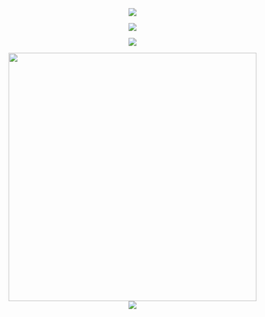 <!--
**MadHeo/MadHeo** is a ✨ _special_ ✨ repository because its `README.md` (this file) appears on your GitHub profile.

Here are some ideas to get you started:

- 🔭 I’m currently working on ...
- 🌱 I’m currently learning ...
- 👯 I’m looking to collaborate on ...
- 🤔 I’m looking for help with ...
- 💬 Ask me about ...
- 📫 How to reach me: ...
- 😄 Pronouns: ...
- ⚡ Fun fact: ...
-->
<div align="center">
<img src="https://capsule-render.vercel.app/api?type=slice&&color=FFFD47&height=200&section=header&text=kwangkki!&fontSize=60&rotate=-5&fontColor=3f3f3f"/>
 <p>
  <a href = "https://img2.daumcdn.net/thumb/R658x0.q70/?fname=https://t1.daumcdn.net/news/202105/25/cineplay/20210525083303649vbfo.jpg">
    <p>
      
<img src="https://www.vectorlogo.zone/logos/unity3d/unity3d-ar21.svg"/>
      </p>
    <p>
    <img src="https://github-readme-stats.vercel.app/api?username=MadHeo&theme=graywhite_icons=true"/)
         </p>
      <p>
             <img src="https://github-readme-stats.vercel.app/api/top-langs?username=MadHeo&theme=graywhite_icons=true" width = 500/)
    </p>
    <img src="https://capsule-render.vercel.app/api?type=wave&color=289BFF&height=200&section=footer&text=&fontSize=100"/>
        </a>
</div>
